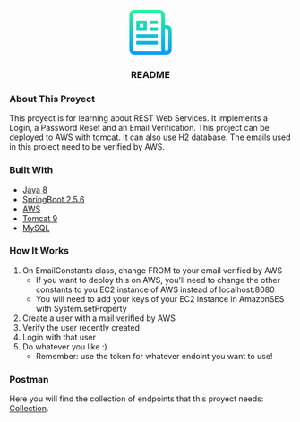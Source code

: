 <br />
<div align="center">
  <a href="https://github.com/ofasciolo/Rest-Web-Services">
    <img src="logo.png" alt="Logo" width="80" height="80">
  </a>

  <h3 align="center">README</h3>

</div>

### About This Proyect

This proyect is for learning about REST Web Services. It implements a Login, a Password Reset and an Email Verification. This project can be deployed to AWS with tomcat. It can also use H2 database. The emails used in this project need to be verified by AWS.

### Built With

- [Java 8](https://www.java.com/)
- [SpringBoot 2.5.6](https://spring.io/projects/spring-boot)
- [AWS](https://aws.amazon.com/)
- [Tomcat 9](https://tomcat.apache.org/)
- [MySQL](https://www.mysql.com/)

### How It Works

1. On EmailConstants class, change FROM to your email verified by AWS
   - If you want to deploy this on AWS, you'll need to change the other constants to you EC2 instance of AWS instead of localhost:8080
   - You will need to add your keys of your EC2 instance in AmazonSES with System.setProperty
2. Create a user with a mail verified by AWS
3. Verify the user recently created
4. Login with that user
5. Do whatever you like :)
   - Remember: use the token for whatever endoint you want to use!

### Postman

Here you will find the collection of endpoints that this proyect needs: [Collection](https://documenter.getpostman.com/view/7002421/UVXqGZTz).
